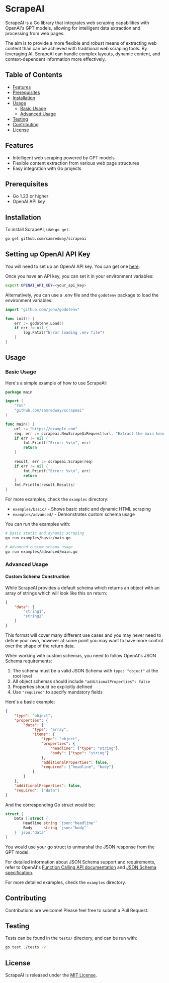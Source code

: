 # ScrapeAI

ScrapeAI is a Go library that integrates web scraping capabilities with OpenAI's GPT models, allowing for intelligent data extraction and processing from web pages.

The aim is to provide a more flexible and robust means of extracting web content than can be achieved with traditional web scraping tools. By leveraging AI, ScrapeAI can handle complex layouts, dynamic content, and context-dependent information more effectively.

## Table of Contents
- [Features](#features)
- [Prerequisites](#prerequisites)
- [Installation](#installation)
- [Usage](#usage)
  - [Basic Usage](#basic-usage)
  - [Advanced Usage](#advanced-usage)
- [Testing](#testing)
- [Contributing](#contributing)
- [License](#license)

## Features

- Intelligent web scraping powered by GPT models
- Flexible content extraction from various web page structures
- Easy integration with Go projects

## Prerequisites

- Go 1.23 or higher
- OpenAI API key

## Installation

To install ScrapeAI, use `go get`:

```bash
go get github.com/samredway/scrapeai
```

## Setting up OpenAI API Key

You will need to set up an OpenAI API key. You can get one [here](https://platform.openai.com/account/api-keys).

Once you have an API key, you can set it in your environment variables:

```bash
export OPENAI_API_KEY=<your_api_key>
```

Alternatively, you can use a .env file and the `godotenv` package to load the environment variables:

```go
import "github.com/joho/godotenv"

func init() {
    err := godotenv.Load()
    if err != nil {
        log.Fatal("Error loading .env file")
    }
}
```

## Usage

### Basic Usage

Here's a simple example of how to use ScrapeAI:

```go
package main

import (
    "fmt"
    "github.com/samredway/scrapeai"
)

func main() {
    url := "https://example.com"
    req, err := scrapeai.NewScrapeAiRequest(url, "Extract the main headline")
    if err != nil {
        fmt.Printf("Error: %v\n", err)
        return
    }
    
    result, err := scrapeai.Scrape(req)
    if err != nil {
        fmt.Printf("Error: %v\n", err)
        return
    }
    fmt.Println(result.Results)
}
```

For more examples, check the `examples` directory:
- `examples/basic/` - Shows basic static and dynamic HTML scraping
- `examples/advanced/` - Demonstrates custom schema usage

You can run the examples with:

```bash
# Basic static and dynamic scraping
go run examples/basic/main.go

# Advanced custom schema usage
go run examples/advanced/main.go
```

### Advanced Usage

#### Custom Schema Construction

While ScrapeAI provides a default schema which returns an object with an array of strings which will look like this on return:

```json
{
    "data": [
        "string1",
        "string2"
    ]
}
```

This format will cover many different use cases and you may never need to define your own, however at some point you may want to have more control over the shape of the return data.

When working with custom schemas, you need to follow OpenAI's JSON Schema requirements:

1. The schema must be a valid JSON Schema with `type: "object"` at the root level
2. All object schemas should include `"additionalProperties": false`
3. Properties should be explicitly defined
4. Use `"required"` to specify mandatory fields

Here's a basic example:

```json
{
    "type": "object",
    "properties": {
        "data": {
            "type": "array",
            "items": {
                "type": "object",
                "properties": {
                    "headline": {"type": "string"},
                    "body": {"type": "string"}
                },
                "additionalProperties": false,
                "required": ["headline", "body"]
            }
        }
    },
    "additionalProperties": false,
    "required": ["data"]
}
```

And the corresponding Go struct would be:
```go
struct {
    Data []struct {
        Headline string `json:"headline"`
        Body     string `json:"body"`
    } `json:"data"`
}
```

You would use your go struct to unmarshal the JSON response from the GPT model.

For detailed information about JSON Schema support and requirements, refer to OpenAI's [Function Calling API documentation](https://platform.openai.com/docs/guides/function-calling) and [JSON Schema specification](https://json-schema.org/understanding-json-schema/).

For more detailed examples, check the `examples` directory.

## Contributing

Contributions are welcome! Please feel free to submit a Pull Request.

## Testing

Tests can be found in the `tests/` directory, and can be run with:

```bash
go test ./tests -v
```

## License

ScrapeAI is released under the [MIT License](LICENSE).
